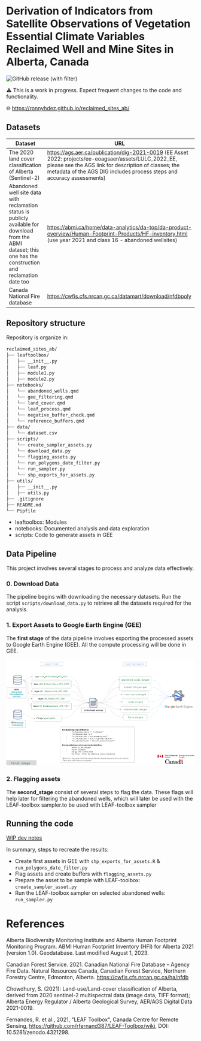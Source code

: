 # Derivation of Indicators from Satellite Observations of Vegetation Essential Climate Variables Reclaimed Well and Mine Sites in Alberta, Canada

![GitHub release (with filter)](https://img.shields.io/github/v/release/ronnyhdez/reclaimed_sites_ab)

:warning: This is a work in progress. Expect frequent changes to the code and functionality.

:globe_with_meridians: https://ronnyhdez.github.io/reclaimed_sites_ab/

## Datasets

| Dataset                                                                                                                                                           | URL                                                                                                                                                                                                                                     |
| ----------------------------------------------------------------------------------------------------------------------------------------------------------------- | --------------------------------------------------------------------------------------------------------------------------------------------------------------------------------------------------------------------------------------- |
| The 2020 land cover classification of Alberta (Sentinel-2)                                                                                                        | https://ags.aer.ca/publication/dig-2021-0019 (EE Asset 2022: projects/ee-eoagsaer/assets/LULC_2022_EE, please see the AGS link for description of classes; the metadata of the AGS DIG includes process steps and accuracy assessments) |
| Abandoned well site data with reclamation status is publicly available for download from the ABMI dataset; this one has the construction and reclamation date too | https://abmi.ca/home/data-analytics/da-top/da-product-overview/Human-Footprint-Products/HF-inventory.html (use year 2021 and class 16 - abandoned wellsites)                                                                            |
| Canada National Fire database                                                                                                                                     | https://cwfis.cfs.nrcan.gc.ca/datamart/download/nfdbpoly                                                                                                                                                                                |

## Repository structure

Repository is organize in:

```
reclaimed_sites_ab/
├── leaftoolbox/
│   ├── __init__.py
│   ├── leaf.py
│   ├── module1.py
│   ├── module2.py
├── notebooks/
│   └── abandoned_wells.qmd
│   └── gee_filtering.qmd
│   └── land_cover.qmd
│   └── leaf_process.qmd
│   └── negative_buffer_check.qmd
│   └── reference_buffers.qmd
├── data/
│   └── dataset.csv
├── scripts/
│   └── create_sampler_assets.py
│   └── download_data.py
│   └── flagging_assets.py
│   └── run_polygons_date_filter.py
│   └── run_sampler.py
│   └── shp_exports_for_assets.py
├── utils/
│   ├── __init__.py
│   ├── utils.py
├── .gitignore
├── README.md
└── Pipfile
```

- leaftoolbox: Modules
- notebooks: Documented analysis and data exploration
- scripts: Code to generate assets in GEE

## Data Pipeline

This project involves several stages to process and analyze data
effectively.

### 0. Download Data

The pipeline begins with downloading the necessary datasets.
Run the script `scripts/download_data.py` to retrieve all
the datasets required for the analysis.

### 1. Export Assets to Google Earth Engine (GEE)

The **first stage** of the data pipeline involves exporting
the processed assets to Google Earth Engine (GEE). All
the compute processing will be done in GEE.

![First stage diagram](img/diagram_first_stage.png)

### 2. Flagging assets

The **second_stage** consist of several steps to
flag the data. These flags will help later for filtering
the abandoned wells, which will later be used with
the LEAF-toolbox sampler.to be used with LEAF-toolbox sampler

## Running the code

[WIP dev notes](https://github.com/ronnyhdez/reclaimed_sites_ab/wiki/Dev-notes)

In summary, steps to recreate the results:

- Create first assets in GEE with `shp_exports_for_assets.R` & `run_polygons_date_filter.py`
- Flag assets and create buffers with `flagging_assets.py`
- Prepare the asset to be sample with LEAF-toolbox: `create_sampler_asset.py`
- Run the LEAF-toolbox sampler on selected abandoned wells: `run_sampler.py`

# References

Alberta Biodiversity Monitoring Institute and Alberta Human Footprint Monitoring
Program. ABMI Human Footprint Inventory (HFI) for Alberta 2021 (version 1.0).
Geodatabase. Last modified August 1, 2023.

Canadian Forest Service. 2021. Canadian National Fire Database – Agency Fire Data.
Natural Resources Canada, Canadian Forest Service, Northern Forestry Centre,
Edmonton, Alberta. https://cwfis.cfs.nrcan.gc.ca/ha/nfdb

Chowdhury, S. (2021): Land-use/Land-cover classification of Alberta, derived from
2020 sentinel-2 multispectral data (image data, TIFF format); Alberta Energy
Regulator / Alberta Geological Survey, AER/AGS Digital Data 2021-0019.

Fernandes, R. et al., 2021, "LEAF Toolbox", Canada Centre for Remote Sensing,
https://github.com/rfernand387/LEAF-Toolbox/wiki, DOI: 10.5281/zenodo.4321298.
